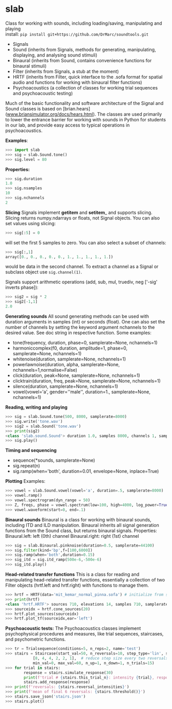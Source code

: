 # slab

Class for working with sounds, including loading/saving, manipulating and playing \
install: `pip install git+https://github.com/DrMarc/soundtools.git`

* Signals
* Sound (inherits from Signals, methods for generating, manipulating, displaying, and analysing sound stimuli)
* Binaural (inherits from Sound, contains convenience functions for binaural stimuli)
* Filter (inherits from Signals, a stub at the moment)
* HRTF (inherits from Filter, quick interface to the .sofa format for spatial audio and functions for working with binaural filter functions)
* Psychoacoustics (a collection of classes for working trial sequences and psychoacoustic testing)


Much of the basic functionality and software architecture of the Signal and Sound classes is based on [brian.hears] (www.briansimulator.org/docs/hears.html). The classes are used primarily to lower the entrance barrier for working with sounds in Python for students in our lab, and provide easy access to typical operations in psychoacoustics.

**Examples**:
```python
>>> import slab
>>> sig = slab.Sound.tone()
>>> sig.level = 80
```

**Properties:**
```python
>>> sig.duration
1.0
>>> sig.nsamples
10
>>> sig.nchannels
2
```

**Slicing**
Signals implement __getitem__ and __setitem___ and supports slicing.
Slicing returns numpy.ndarrays or floats, not Signal objects.
You can also set values using slicing:
```python
>>> sig[:5] = 0
```
will set the first 5 samples to zero.
You can also select a subset of channels:
```python
>>> sig[:,1]
array([0., 0., 0., 0., 0., 1., 1., 1., 1., 1.])
```
would be data in the second channel. To extract a channel as a Signal or subclass object use `sig.channel(1)`.

Signals support arithmetic operations (add, sub, mul, truediv, neg ['-sig' inverts phase]):
```python
>>> sig2 = sig * 2
>>> sig2[-1,1]
2.0
```

**Generating sounds**
All sound generating methods can be used with duration arguments in samples (int) or seconds (float).
One can also set the number of channels by setting the keyword argument nchannels to the desired value.
See doc string in respective function.
Some examples:

- tone(frequency, duration, phase=0, samplerate=None, nchannels=1)
- harmoniccomplex(f0, duration, amplitude=1, phase=0, samplerate=None, nchannels=1)
- whitenoise(duration, samplerate=None, nchannels=1)
- powerlawnoise(duration, alpha, samplerate=None, nchannels=1,normalise=False)
- click(duration, peak=None, samplerate=None, nchannels=1)
- clicktrain(duration, freq, peak=None, samplerate=None, nchannels=1)
- silence(duration, samplerate=None, nchannels=1)
- vowel(vowel='a', gender=''male'', duration=1., samplerate=None, nchannels=1)

**Reading, writing and playing**
```python
>>> sig = slab.Sound.tone(500, 8000, samplerate=8000)
>>> sig.write('tone.wav')
>>> sig2 = slab.Sound('tone.wav')
>>> print(sig2)
<class 'slab.sound.Sound'> duration 1.0, samples 8000, channels 1, samplerate 8000
>>> sig.play()
```

**Timing and sequencing**

- sequence(*sounds, samplerate=None)
- sig.repeat(n)
- sig.ramp(when='both', duration=0.01, envelope=None, inplace=True)

**Plotting**
Examples:
```python
>>> vowel = slab.Sound.vowel(vowel='a', duration=.5, samplerate=8000)
>>> vowel.ramp()
>>> vowel.spectrogram(dyn_range = 50)
>>> Z, freqs, phase = vowel.spectrum(low=100, high=4000, log_power=True)
>>> vowel.waveform(start=0, end=.1)
```

**Binaural sounds**
Binaural is a class for working with binaural sounds, including ITD and ILD manipulation. Binaural inherits all signal generation functions from the Sound class, but returns binaural signals.
Properties:
Binaural.left: left (0th) channel
Binaural.right: right (1st) channel
```python
>>> sig = slab.Binaural.pinknoise(duration=0.5, samplerate=44100)
>>> sig.filter(kind='bp',f=[100,6000])
>>> sig.ramp(when='both',duration=0.15)
>>> sig_itd = sig.itd_ramp(500e-6,-500e-6)
>>> sig_itd.play()
```

**Head-related transfer functions**
This is a class for reading and manipulating head-related transfer functions, essentially a collection of two Filter objects (hrtf.left and hrtf.right) with functions to manage them.
```python
>>> hrtf = HRTF(data='mit_kemar_normal_pinna.sofa') # initialize from sofa file
>>> print(hrtf)
<class 'hrtf.HRTF'> sources 710, elevations 14, samples 710, samplerate 44100.0
>>> sourceidx = hrtf.cone_sources(20)
>>> hrtf.plot_sources(sourceidx)
>>> hrtf.plot_tf(sourceidx,ear='left')
```

**Psychoacoustic tests:**
The Psychoacoustics classes implement psychophysical procedures and measures, like trial sequences, staircases, and psychometric functions.
```python
>>> tr = Trialsequence(conditions=5, n_reps=2, name='test')
>>> stairs = Staircase(start_val=50, n_reversals=10, step_type='lin', step_sizes=
			[8, 4, 4, 2, 2, 1],  # reduce step size every two reversals
			min_val=0, max_val=60, n_up=1, n_down=1, n_trials=15)
>>> for trial in stairs:
		response = stairs.simulate_response(30)
		print(f'trial # {stairs.this_trial_n}: intensity {trial}, response {response}')
		stairs.add_response(response)
>>> print(f'reversals: {stairs.reversal_intensities}')
>>> print(f'mean of final 6 reversals: {stairs.threshold()}')
>>> stairs.save_json('stairs.json')
>>> stairs.plot()
```
